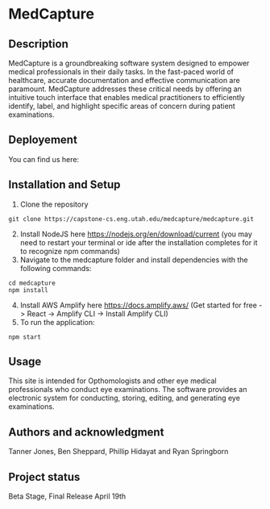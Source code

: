 # MedCapture

## Description

MedCapture is a groundbreaking software system designed to empower medical professionals in their daily tasks. In the fast-paced world of healthcare, accurate documentation and effective communication are paramount. MedCapture addresses these critical needs by offering an intuitive touch interface that enables medical practitioners to efficiently identify, label, and highlight specific areas of concern during patient examinations.

## Deployement
You can find us here: 


## Installation and Setup
1. Clone the repository
```
git clone https://capstone-cs.eng.utah.edu/medcapture/medcapture.git
```
2. Install NodeJS here https://nodejs.org/en/download/current (you may need to restart your terminal or ide after the installation completes for it to recognize npm commands)
3. Navigate to the medcapture folder and install dependencies with the following commands:
```
cd medcapture
npm install
```
4. Install AWS Amplify here https://docs.amplify.aws/ (Get started for free -> React -> Amplify CLI -> Install Amplify CLI)
5. To run the application:
```
npm start
```

## Usage
This site is intended for Opthomologists and other eye medical professionals who conduct eye examinations. The software provides an electronic system for conducting, storing, editing, and generating eye examinations.


## Authors and acknowledgment
Tanner Jones, Ben Sheppard, Phillip Hidayat and Ryan Springborn


## Project status
Beta Stage, Final Release April 19th
